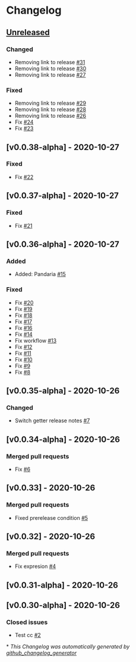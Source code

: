 # Changelog

## [Unreleased](https://github.com/wowmua/Maps/tree/HEAD)

### Changed

- Removing link to release [\#31](https://github.com/wowmua/Maps/pull/31)
- Removing link to release [\#30](https://github.com/wowmua/Maps/pull/30)
- Removing link to release [\#27](https://github.com/wowmua/Maps/pull/27)

### Fixed

- Removing link to release [\#29](https://github.com/wowmua/Maps/pull/29)
- Removing link to release [\#28](https://github.com/wowmua/Maps/pull/28)
- Removing link to release [\#26](https://github.com/wowmua/Maps/pull/26)
- Fix [\#24](https://github.com/wowmua/Maps/pull/24)
- Fix [\#23](https://github.com/wowmua/Maps/pull/23)

## [v0.0.38-alpha] - 2020-10-27

### Fixed

- Fix [\#22](https://github.com/wowmua/Maps/pull/22)

## [v0.0.37-alpha] - 2020-10-27

### Fixed

- Fix [\#21](https://github.com/wowmua/Maps/pull/21)

## [v0.0.36-alpha] - 2020-10-27

### Added

- Added: Pandaria [\#15](https://github.com/wowmua/Maps/pull/15)

### Fixed

- Fix [\#20](https://github.com/wowmua/Maps/pull/20)
- Fix [\#19](https://github.com/wowmua/Maps/pull/19)
- Fix [\#18](https://github.com/wowmua/Maps/pull/18)
- Fix [\#17](https://github.com/wowmua/Maps/pull/17)
- Fix [\#16](https://github.com/wowmua/Maps/pull/16)
- Fix [\#14](https://github.com/wowmua/Maps/pull/14)
- Fix workflow [\#13](https://github.com/wowmua/Maps/pull/13)
- Fix [\#12](https://github.com/wowmua/Maps/pull/12)
- Fix [\#11](https://github.com/wowmua/Maps/pull/11)
- Fix [\#10](https://github.com/wowmua/Maps/pull/10)
- Fix [\#9](https://github.com/wowmua/Maps/pull/9)
- Fix [\#8](https://github.com/wowmua/Maps/pull/8)

## [v0.0.35-alpha] - 2020-10-26

### Changed

- Switch getter release notes [\#7](https://github.com/wowmua/Maps/pull/7)

## [v0.0.34-alpha] - 2020-10-26

### Merged pull requests

- Fix [\#6](https://github.com/wowmua/Maps/pull/6)

## [v0.0.33] - 2020-10-26

### Merged pull requests

- Fixed prerelease condition [\#5](https://github.com/wowmua/Maps/pull/5)

## [v0.0.32] - 2020-10-26

### Merged pull requests

- Fix expresion [\#4](https://github.com/wowmua/Maps/pull/4)

## [v0.0.31-alpha] - 2020-10-26

## [v0.0.30-alpha] - 2020-10-26

### Closed issues

- Test cc [\#2](https://github.com/wowmua/Maps/issues/2)



\* *This Changelog was automatically generated by [github_changelog_generator](https://github.com/github-changelog-generator/github-changelog-generator)*
